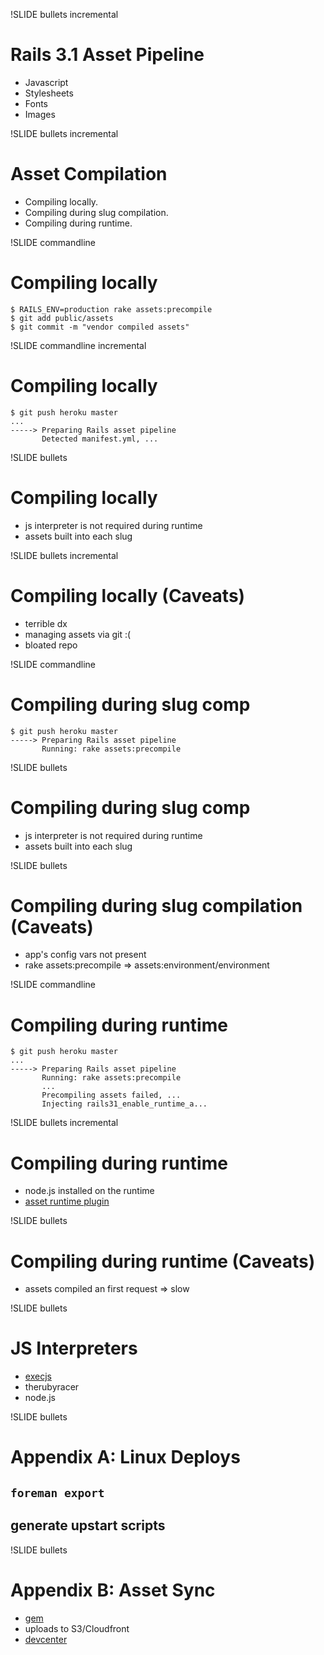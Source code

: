!SLIDE bullets incremental
# Rails 3.1 Asset Pipeline #

* Javascript
* Stylesheets
* Fonts
* Images

!SLIDE bullets incremental
# Asset Compilation #

* Compiling locally.
* Compiling during slug compilation.
* Compiling during runtime.

!SLIDE commandline
# Compiling locally #

    $ RAILS_ENV=production rake assets:precompile
    $ git add public/assets
    $ git commit -m "vendor compiled assets"
    
!SLIDE commandline incremental
# Compiling locally #

    $ git push heroku master
    ...
    -----> Preparing Rails asset pipeline
           Detected manifest.yml, ...

!SLIDE bullets
# Compiling locally #

* js interpreter is not required during runtime
* assets built into each slug

!SLIDE bullets incremental
# Compiling locally (Caveats) #

* terrible dx
* managing assets via git :(
* bloated repo

!SLIDE commandline
# Compiling during slug comp #

    $ git push heroku master
    -----> Preparing Rails asset pipeline
           Running: rake assets:precompile

!SLIDE bullets
# Compiling during slug comp #

* js interpreter is not required during runtime
* assets built into each slug

!SLIDE bullets
# Compiling during slug compilation (Caveats) #

* app's config vars not present
* rake assets:precompile => assets:environment/environment

!SLIDE commandline
# Compiling during runtime #

    $ git push heroku master
    ...
    -----> Preparing Rails asset pipeline
           Running: rake assets:precompile
           ...
           Precompiling assets failed, ...
           Injecting rails31_enable_runtime_a...

!SLIDE bullets incremental
# Compiling during runtime #

* node.js installed on the runtime
* [asset runtime plugin](https://github.com/hone/rails31_enable_runtime_asset_compilation)

!SLIDE bullets
# Compiling during runtime (Caveats) #

* assets compiled an first request => slow

!SLIDE bullets
# JS Interpreters #

* [execjs](https://github.com/sstephenson/execjs)
* therubyracer
* node.js

!SLIDE bullets
# Appendix A: Linux Deploys #

## `foreman export`
## generate upstart scripts


!SLIDE bullets
# Appendix B: Asset Sync #

* [gem](https://github.com/rumblelabs/asset_sync)
* uploads to S3/Cloudfront
* [devcenter](http://devcenter.heroku.com/articles/cdn-asset-host-rails31)

